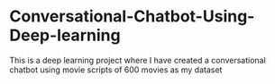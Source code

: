 # Conversational-Chatbot-Using-Deep-learning
This is a deep learning project where I have created a conversational chatbot using movie scripts of 600 movies as my dataset 
